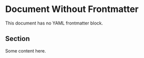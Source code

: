 # Document Without Frontmatter

This document has no YAML frontmatter block.

## Section

Some content here.
